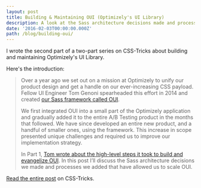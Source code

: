 ```yaml
---
layout: post
title: Building & Maintaining OUI (Optimizely's UI Library)
description: A look at the Sass architecture decisions made and processes we added that have allowed us to scale Optimizely’s UI library across products.
date: '2016-02-03T00:00:00.000Z'
path: /blog/building-oui/
---
```


I wrote the second part of a two-part series on CSS-Tricks about building and maintaining Optimizely's UI Library.

Here's the introduction:

> Over a year ago we set out on a mission at Optimizely to unify our product design and get a handle on our ever-increasing CSS payload. Fellow UI Engineer Tom Genoni spearheaded this effort in 2014 and created [our Sass framework called OUI](https://github.com/optimizely/oui).
>
> We first integrated OUI into a small part of the Optimizely application and gradually added it to the entire A/B Testing product in the months that followed. We have since developed an entire new product, and a handful of smaller ones, using the framework. This increase in scope presented unique challenges and required us to improve our implementation strategy.
>
> In Part 1, [Tom wrote about the high-level steps it took to build and evangelize OUI](https://css-tricks.com/optimizelys-ui-library-oui-1-of-2/). In this post I’ll discuss the Sass architecture decisions we made and processes we added that have allowed us to scale OUI.

[Read the entire post](https://css-tricks.com/optimizelys-ui-library-oui-2-of-2/) on CSS-Tricks.
